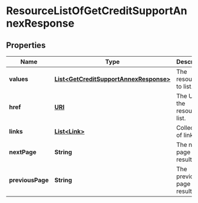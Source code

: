 

# ResourceListOfGetCreditSupportAnnexResponse

## Properties

Name | Type | Description | Notes
------------ | ------------- | ------------- | -------------
**values** | [**List&lt;GetCreditSupportAnnexResponse&gt;**](GetCreditSupportAnnexResponse.md) | The resources to list. | 
**href** | [**URI**](URI.md) | The URI of the resource list. |  [optional]
**links** | [**List&lt;Link&gt;**](Link.md) | Collection of links. |  [optional]
**nextPage** | **String** | The next page of results. |  [optional]
**previousPage** | **String** | The previous page of results. |  [optional]



